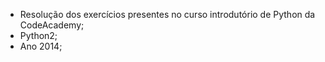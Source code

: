 - Resolução dos exercícios presentes no curso introdutório de Python da CodeAcademy;
- Python2;
- Ano 2014;
